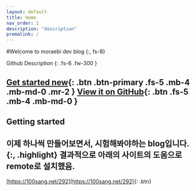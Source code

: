 ```yaml
---
layout: default
title: Home
nav_order: 1
description: "description"
premalink: /
---
```


#Welcome to moraebi dev blog
{:, fs-8}

Github Description
{: .fs-6 .fw-300 }

[Get started new](#getting-started){: .btn .btn-primary .fs-5 .mb-4 .mb-md-0 .mr-2 } [View it on GitHub](https://github.com/just-the-docs/just-the-docs){: .btn .fs-5 .mb-4 .mb-md-0 }
---

## Getting started
이제 하나씩 만들어보면서, 시험해봐야하는 blog입니다.
{:, .highlight}
결과적으로 아래의 사이트의 도움으로 remote로 설치했음. 
---
[https://100sang.net/292](https://100sang.net/292){: .btn}
